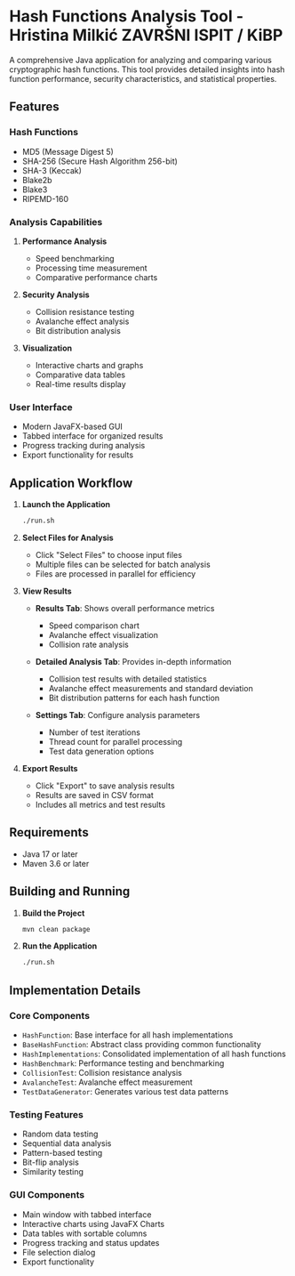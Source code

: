 # Hash Functions Analysis Tool - Hristina Milkić ZAVRŠNI ISPIT / KiBP

A comprehensive Java application for analyzing and comparing various cryptographic hash functions. This tool provides detailed insights into hash function performance, security characteristics, and statistical properties.

## Features

### Hash Functions

- MD5 (Message Digest 5)
- SHA-256 (Secure Hash Algorithm 256-bit)
- SHA-3 (Keccak)
- Blake2b
- Blake3
- RIPEMD-160

### Analysis Capabilities

1. **Performance Analysis**

   - Speed benchmarking
   - Processing time measurement
   - Comparative performance charts

2. **Security Analysis**

   - Collision resistance testing
   - Avalanche effect analysis
   - Bit distribution analysis

3. **Visualization**
   - Interactive charts and graphs
   - Comparative data tables
   - Real-time results display

### User Interface

- Modern JavaFX-based GUI
- Tabbed interface for organized results
- Progress tracking during analysis
- Export functionality for results

## Application Workflow

1. **Launch the Application**

   ```bash
   ./run.sh
   ```

2. **Select Files for Analysis**

   - Click "Select Files" to choose input files
   - Multiple files can be selected for batch analysis
   - Files are processed in parallel for efficiency

3. **View Results**

   - **Results Tab**: Shows overall performance metrics

     - Speed comparison chart
     - Avalanche effect visualization
     - Collision rate analysis

   - **Detailed Analysis Tab**: Provides in-depth information

     - Collision test results with detailed statistics
     - Avalanche effect measurements and standard deviation
     - Bit distribution patterns for each hash function

   - **Settings Tab**: Configure analysis parameters
     - Number of test iterations
     - Thread count for parallel processing
     - Test data generation options

4. **Export Results**
   - Click "Export" to save analysis results
   - Results are saved in CSV format
   - Includes all metrics and test results

## Requirements

- Java 17 or later
- Maven 3.6 or later

## Building and Running

1. **Build the Project**

   ```bash
   mvn clean package
   ```

2. **Run the Application**
   ```bash
   ./run.sh
   ```

## Implementation Details

### Core Components

- `HashFunction`: Base interface for all hash implementations
- `BaseHashFunction`: Abstract class providing common functionality
- `HashImplementations`: Consolidated implementation of all hash functions
- `HashBenchmark`: Performance testing and benchmarking
- `CollisionTest`: Collision resistance analysis
- `AvalancheTest`: Avalanche effect measurement
- `TestDataGenerator`: Generates various test data patterns

### Testing Features

- Random data testing
- Sequential data analysis
- Pattern-based testing
- Bit-flip analysis
- Similarity testing

### GUI Components

- Main window with tabbed interface
- Interactive charts using JavaFX Charts
- Data tables with sortable columns
- Progress tracking and status updates
- File selection dialog
- Export functionality

